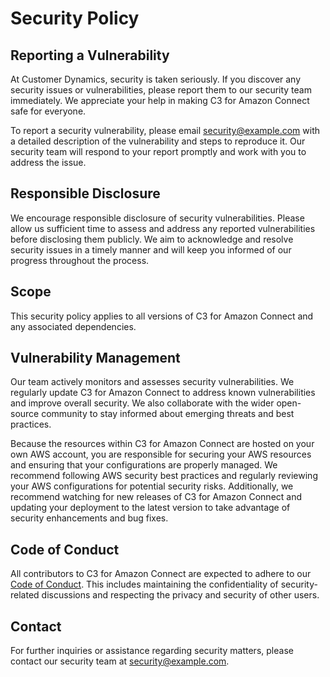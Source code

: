# Security Policy

## Reporting a Vulnerability

At Customer Dynamics, security is taken seriously. If you discover any security issues or vulnerabilities, please report them to our security team immediately. We appreciate your help in making C3 for Amazon Connect safe for everyone.

To report a security vulnerability, please email [security@example.com](mailto:security@example.com) with a detailed description of the vulnerability and steps to reproduce it. Our security team will respond to your report promptly and work with you to address the issue.

## Responsible Disclosure

We encourage responsible disclosure of security vulnerabilities. Please allow us sufficient time to assess and address any reported vulnerabilities before disclosing them publicly. We aim to acknowledge and resolve security issues in a timely manner and will keep you informed of our progress throughout the process.

## Scope

This security policy applies to all versions of C3 for Amazon Connect and any associated dependencies.

## Vulnerability Management

Our team actively monitors and assesses security vulnerabilities. We regularly update C3 for Amazon Connect to address known vulnerabilities and improve overall security. We also collaborate with the wider open-source community to stay informed about emerging threats and best practices.

Because the resources within C3 for Amazon Connect are hosted on your own AWS account, you are responsible for securing your AWS resources and ensuring that your configurations are properly managed. We recommend following AWS security best practices and regularly reviewing your AWS configurations for potential security risks. Additionally, we recommend watching for new releases of C3 for Amazon Connect and updating your deployment to the latest version to take advantage of security enhancements and bug fixes.

## Code of Conduct

All contributors to C3 for Amazon Connect are expected to adhere to our [Code of Conduct](./CODE_OF_CONDUCT.md). This includes maintaining the confidentiality of security-related discussions and respecting the privacy and security of other users.

## Contact

For further inquiries or assistance regarding security matters, please contact our security team at [security@example.com](mailto:security@example.com).
